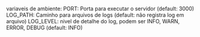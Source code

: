 variaveis de ambiente:
PORT: Porta para executar o servidor (default: 3000)
LOG_PATH: Caminho para arquivos de logs (default: não registra log em arquivo)
LOG_LEVEL: nivel de detalhe do log, podem ser INFO, WARN, ERROR, DEBUG (default: INFO)